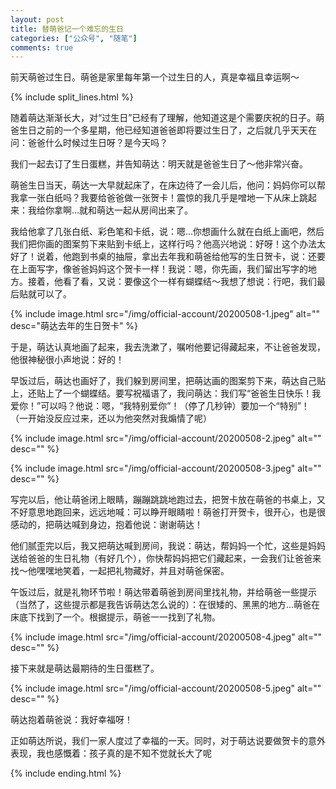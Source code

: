 ```yaml
---
layout: post
title: 替萌爸记一个难忘的生日
categories: ["公众号", "随笔"]
comments: true
---
```


前天萌爸过生日。萌爸是家里每年第一个过生日的人，真是幸福且幸运啊～

<!--more-->

{% include split_lines.html %}

随着萌达渐渐长大，对“过生日”已经有了理解，他知道这是个需要庆祝的日子。萌爸生日之前的一个多星期，他已经知道爸爸即将要过生日了，之后就几乎天天在问：爸爸什么时候过生日呀？是今天吗？

我们一起去订了生日蛋糕，并告知萌达：明天就是爸爸生日了～他非常兴奋。

萌爸生日当天，萌达一大早就起床了，在床边待了一会儿后，他问：妈妈你可以帮我拿一张白纸吗？我要给爸爸做一张贺卡！震惊的我几乎是噌地一下从床上跳起来：我给你拿啊...就和萌达一起从房间出来了。

我给他拿了几张白纸、彩色笔和卡纸，说：嗯...你想画什么就在白纸上画吧，然后我们把你画的图案剪下来贴到卡纸上，这样行吗？他高兴地说：好呀！这个办法太好了！说着，他跑到书桌的抽屉，拿出去年我和萌爸给他写的生日贺卡，说：还要在上面写字，像爸爸妈妈这个贺卡一样！我说：嗯，你先画，我们留出写字的地方。接着，他看了看，又说：要像这个一样有蝴蝶结～我想了想说：行吧，我们最后贴就可以了。

{% include image.html src="/img/official-account/20200508-1.jpeg" alt="" desc="萌达去年的生日贺卡" %}

于是，萌达认真地画了起来，我去洗漱了，嘱咐他要记得藏起来，不让爸爸发现，他很神秘很小声地说：好的！

早饭过后，萌达也画好了，我们躲到房间里，把萌达画的图案剪下来，萌达自己贴上，还贴上了一个蝴蝶结。要写祝福语了，我问萌达：我们写“爸爸生日快乐！我爱你！”可以吗？他说：嗯，“我特别爱你”！（停了几秒钟）要加一个“特别”！（一开始没反应过来，还以为他突然对我煽情了呢）

{% include image.html src="/img/official-account/20200508-2.jpeg" alt="" desc="" %}

{% include image.html src="/img/official-account/20200508-3.jpeg" alt="" desc="" %}

写完以后，他让萌爸闭上眼睛，蹦蹦跳跳地跑过去，把贺卡放在萌爸的书桌上，又不好意思地跑回来，远远地喊：可以睁开眼睛啦！萌爸打开贺卡，很开心，也是很感动的，把萌达喊到身边，抱着他说：谢谢萌达！

他们腻歪完以后，我又把萌达喊到房间，我说：萌达，帮妈妈一个忙，这些是妈妈送给爸爸的生日礼物（有好几个），你快帮妈妈把它们藏起来，一会我们让爸爸来找～他嘿嘿地笑着，一起把礼物藏好，并且对萌爸保密。

午饭过后，就是礼物环节啦！萌达带着萌爸到房间里找礼物，并给萌爸一些提示（当然了，这些提示都是我告诉萌达怎么说的）：在很矮的、黑黑的地方...萌爸在床底下找到了一个。根据提示，萌爸一一找到了礼物。

{% include image.html src="/img/official-account/20200508-4.jpeg" alt="" desc="" %}

接下来就是萌达最期待的生日蛋糕了。

{% include image.html src="/img/official-account/20200508-5.jpeg" alt="" desc="" %}

萌达抱着萌爸说：我好幸福呀！

正如萌达所说，我们一家人度过了幸福的一天。同时，对于萌达说要做贺卡的意外表现，我也感慨着：孩子真的是不知不觉就长大了呢

{% include ending.html %}

